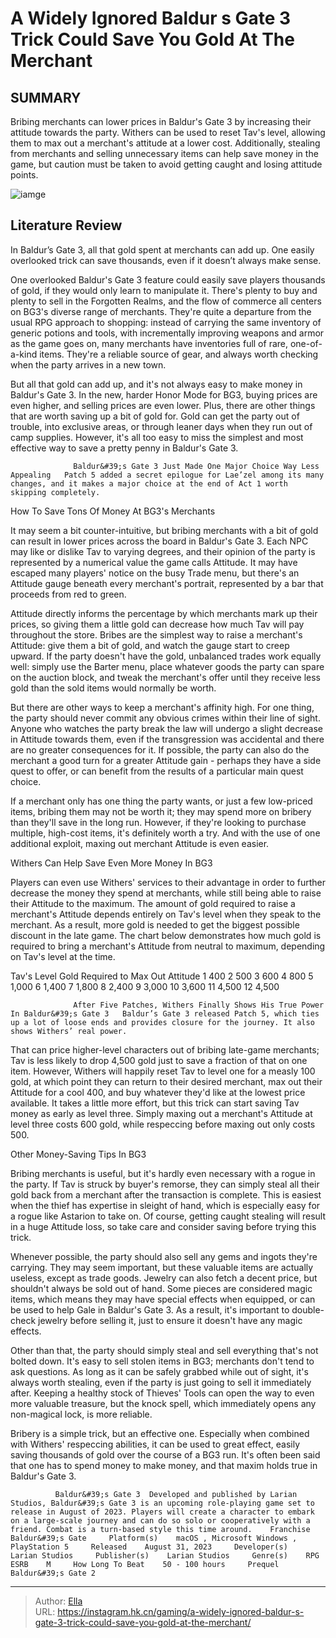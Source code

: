 # A Widely Ignored Baldur s Gate 3 Trick Could Save You Gold At The Merchant


## SUMMARY 



  Bribing merchants can lower prices in Baldur&#39;s Gate 3 by increasing their attitude towards the party.   Withers can be used to reset Tav&#39;s level, allowing them to max out a merchant&#39;s attitude at a lower cost.   Additionally, stealing from merchants and selling unnecessary items can help save money in the game, but caution must be taken to avoid getting caught and losing attitude points.  

![iamge](https://static1.srcdn.com/wordpress/wp-content/uploads/2023/12/a-widely-ignored-baldur-s-gate-3-trick-could-save-you-gold-at-the-merchant.jpg)

## Literature Review

In Baldur’s Gate 3, all that gold spent at merchants can add up. One easily overlooked trick can save thousands, even if it doesn’t always make sense.




One overlooked Baldur&#39;s Gate 3 feature could easily save players thousands of gold, if they would only learn to manipulate it. There&#39;s plenty to buy and plenty to sell in the Forgotten Realms, and the flow of commerce all centers on BG3&#39;s diverse range of merchants. They&#39;re quite a departure from the usual RPG approach to shopping: instead of carrying the same inventory of generic potions and tools, with incrementally improving weapons and armor as the game goes on, many merchants have inventories full of rare, one-of-a-kind items. They&#39;re a reliable source of gear, and always worth checking when the party arrives in a new town.




But all that gold can add up, and it&#39;s not always easy to make money in Baldur&#39;s Gate 3. In the new, harder Honor Mode for BG3, buying prices are even higher, and selling prices are even lower. Plus, there are other things that are worth saving up a bit of gold for. Gold can get the party out of trouble, into exclusive areas, or through leaner days when they run out of camp supplies. However, it&#39;s all too easy to miss the simplest and most effective way to save a pretty penny in Baldur&#39;s Gate 3.

                  Baldur&#39;s Gate 3 Just Made One Major Choice Way Less Appealing   Patch 5 added a secret epilogue for Lae’zel among its many changes, and it makes a major choice at the end of Act 1 worth skipping completely.   


 How To Save Tons Of Money At BG3&#39;s Merchants 
         

It may seem a bit counter-intuitive, but bribing merchants with a bit of gold can result in lower prices across the board in Baldur&#39;s Gate 3. Each NPC may like or dislike Tav to varying degrees, and their opinion of the party is represented by a numerical value the game calls Attitude. It may have escaped many players&#39; notice on the busy Trade menu, but there&#39;s an Attitude gauge beneath every merchant&#39;s portrait, represented by a bar that proceeds from red to green.




Attitude directly informs the percentage by which merchants mark up their prices, so giving them a little gold can decrease how much Tav will pay throughout the store. Bribes are the simplest way to raise a merchant&#39;s Attitude: give them a bit of gold, and watch the gauge start to creep upward. If the party doesn&#39;t have the gold, unbalanced trades work equally well: simply use the Barter menu, place whatever goods the party can spare on the auction block, and tweak the merchant&#39;s offer until they receive less gold than the sold items would normally be worth.

But there are other ways to keep a merchant&#39;s affinity high. For one thing, the party should never commit any obvious crimes within their line of sight. Anyone who watches the party break the law will undergo a slight decrease in Attitude towards them, even if the transgression was accidental and there are no greater consequences for it. If possible, the party can also do the merchant a good turn for a greater Attitude gain - perhaps they have a side quest to offer, or can benefit from the results of a particular main quest choice.




If a merchant only has one thing the party wants, or just a few low-priced items, bribing them may not be worth it; they may spend more on bribery than they&#39;ll save in the long run. However, if they&#39;re looking to purchase multiple, high-cost items, it&#39;s definitely worth a try. And with the use of one additional exploit, maxing out merchant Attitude is even easier.



 Withers Can Help Save Even More Money In BG3 
          

Players can even use Withers&#39; services to their advantage in order to further decrease the money they spend at merchants, while still being able to raise their Attitude to the maximum. The amount of gold required to raise a merchant&#39;s Attitude depends entirely on Tav&#39;s level when they speak to the merchant. As a result, more gold is needed to get the biggest possible discount in the late game. The chart below demonstrates how much gold is required to bring a merchant&#39;s Attitude from neutral to maximum, depending on Tav&#39;s level at the time.




 Tav&#39;s Level  Gold Required to Max Out Attitude   1  400   2  500   3  600   4  800   5  1,000   6  1,400   7  1,800   8  2,400   9  3,000   10  3,600   11  4,500   12  4,500   






                  After Five Patches, Withers Finally Shows His True Power In Baldur&#39;s Gate 3   Baldur’s Gate 3 released Patch 5, which ties up a lot of loose ends and provides closure for the journey. It also shows Withers’ real power.   

That can price higher-level characters out of bribing late-game merchants; Tav is less likely to drop 4,500 gold just to save a fraction of that on one item. However, Withers will happily reset Tav to level one for a measly 100 gold, at which point they can return to their desired merchant, max out their Attitude for a cool 400, and buy whatever they&#39;d like at the lowest price available. It takes a little more effort, but this trick can start saving Tav money as early as level three. Simply maxing out a merchant&#39;s Attitude at level three costs 600 gold, while respeccing before maxing out only costs 500.



 Other Money-Saving Tips In BG3 
          




Bribing merchants is useful, but it&#39;s hardly even necessary with a rogue in the party. If Tav is struck by buyer&#39;s remorse, they can simply steal all their gold back from a merchant after the transaction is complete. This is easiest when the thief has expertise in sleight of hand, which is especially easy for a rogue like Astarion to take on. Of course, getting caught stealing will result in a huge Attitude loss, so take care and consider saving before trying this trick.

Whenever possible, the party should also sell any gems and ingots they&#39;re carrying. They may seem important, but these valuable items are actually useless, except as trade goods. Jewelry can also fetch a decent price, but shouldn&#39;t always be sold out of hand. Some pieces are considered magic items, which means they may have special effects when equipped, or can be used to help Gale in Baldur&#39;s Gate 3. As a result, it&#39;s important to double-check jewelry before selling it, just to ensure it doesn&#39;t have any magic effects.




Other than that, the party should simply steal and sell everything that&#39;s not bolted down. It&#39;s easy to sell stolen items in BG3; merchants don&#39;t tend to ask questions. As long as it can be safely grabbed while out of sight, it&#39;s always worth stealing, even if the party is just going to sell it immediately after. Keeping a healthy stock of Thieves&#39; Tools can open the way to even more valuable treasure, but the knock spell, which immediately opens any non-magical lock, is more reliable.

Bribery is a simple trick, but an effective one. Especially when combined with Withers&#39; respeccing abilities, it can be used to great effect, easily saving thousands of gold over the course of a BG3 run. It&#39;s often been said that one has to spend money to make money, and that maxim holds true in Baldur&#39;s Gate 3.

              Baldur&#39;s Gate 3  Developed and published by Larian Studios, Baldur&#39;s Gate 3 is an upcoming role-playing game set to release in August of 2023. Players will create a character to embark on a large-scale journey and can do so solo or cooperatively with a friend. Combat is a turn-based style this time around.    Franchise    Baldur&#39;s Gate     Platform(s)    macOS , Microsoft Windows , PlayStation 5     Released    August 31, 2023     Developer(s)    Larian Studios     Publisher(s)    Larian Studios     Genre(s)    RPG     ESRB    M     How Long To Beat    50 - 100 hours     Prequel    Baldur&#39;s Gate 2      





---

> Author: [Ella](https://instagram.hk.cn/)  
> URL: https://instagram.hk.cn/gaming/a-widely-ignored-baldur-s-gate-3-trick-could-save-you-gold-at-the-merchant/  

